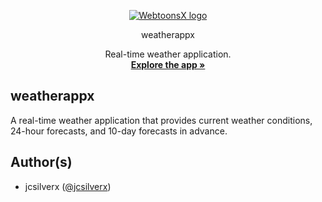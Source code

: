 
<p align="center">
	<a href="https://weatherappx.com/">
		<picture>
			<source media="(prefers-color-scheme: dark)" srcset="https://raw.githubusercontent.com/JcSilverX/webtoonsx/main/webtoonsx/static/assets/images/logo/wx-logo-light.png">
			<source media="(prefers-color-scheme: light)" srcset="https://raw.githubusercontent.com/JcSilverX/webtoonsx/main/webtoonsx/static/assets/images/logo/wx-logo-dark.png">
			<img alt="WebtoonsX logo" src="https://user-images.githubusercontent.com/25423296/163456779-a8556205-d0a5-45e2-ac17-42d089e3c3f8.png">
		</picture>
	</a>
</p>

<p align="center">
  weatherappx
</p>

<p align="center">
	Real-time weather application.
	<br />
	<a href="https://www.weatherappx.com/"><strong>Explore the app »</strong></a>
</p>

## weatherappx
<p>A real-time weather application that provides current weather conditions, 24-hour forecasts, and 10-day forecasts in advance.</p>

## Author(s)
- jcsilverx ([@jcsilverx](https://x.com/jcsilverx))

